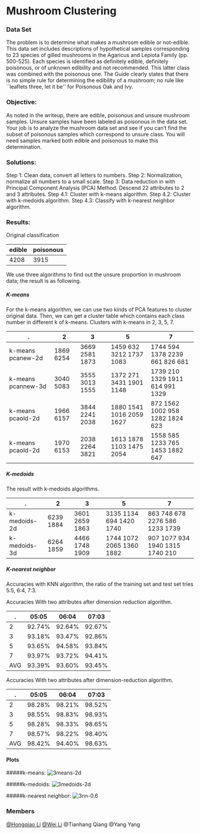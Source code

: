 # Mushroom Clustering

### Data Set
The problem is to determine what makes a mushroom edible or not-edible. This data set includes descriptions of hypothetical samples corresponding to 23 species of gilled mushrooms in the Agaricus and Lepiota Family (pp. 500-525). Each species is identified as definitely edible, definitely poisonous, or of unknown edibility and not recommended. This latter class was combined with the poisonous one. The Guide clearly states that there is no simple rule for determining the edibility of a mushroom; no rule like ``leaflets three, let it be'' for Poisonous Oak and Ivy.### Objective: 
As noted in the writeup, there are edible, poisonous and unsure mushroom samples. Unsure samples have been labeled as poisonous in the data set. Your job is to analyze the mushroom data set and see if you can’t find the subset of poisonous samples which correspond to unsure class. You will need samples marked both edible and poisonous to make this determination.### Solutions:
Step 1: Clean data, convert all letters to numbers.
Step 2: Normalization, normalize all numbers to a small scale.
Step 3: Data reduction in with Principal Component Analysis (PCA) Method. Descend 22 attributes to 2 and 3 attributes.
Step 4.1: Cluster with k-means algorithm.
Step 4.2: Cluster with k-medoids algorithm.
Step 4.3: Classify with k-nearest neighbor algorithm.

### Results:
Original classification
| edible | poisonous |
|--------|-----------|
| 4208   | 3915      |We use three algorithms to find out the unsure proportion in mushroom data; the result is as following.##### K-meansFor the k-means algorithm, we can use two kinds of PCA features to cluster original data. Then, we can get a cluster table which contains each class number in different k of k-means. Clusters with k-means in 2, 3, 5, 7.
|       .            | 2         | 3              | 5                        | 7                                  |
|--------------------|-----------|----------------|--------------------------|------------------------------------|
| k-means pcanew-2d  | 1869 6254 | 3669 2581 1873 | 1459 632 3212 1737 1083  | 1744 594 1378 2239 661 826  681    |
| k-means pcannew-3d | 3040 5083 | 3555 3013 1555 | 1372 271 3431 1901 1148  | 1739 210 1329 1911 614 991 1329    |
| k-means pcaold-2d  | 1966 6157 | 3844 2241 2038 | 1880 1541 1016 2059 1627 | 872 1562 1002  958 1282 1824  623  |
| k-means pcaold-2d  | 1970 6153 | 2038 2264 3821 | 1613 1878 1103 1475 2054 | 1558  585 1233  765 1453 1882  647 |

##### K-medoids
The result with k-medoids algorithms.

| .            | 2         | 3              | 5                        | 7                               |
|--------------|-----------|----------------|--------------------------|---------------------------------|
| k-medoids-2d | 6239 1884 | 3601 2659 1863 | 3135 1134 694 1420 1740  | 863 748 678 2276 586 1233 1739  |
| k-medoids-3d | 6264 1859 | 4466 1748 1909 | 1744 1072 2065 1360 1882 | 907 1077 934 1940 1315 1740 210 |

##### K-nearest neighbor 
Accuracies with KNN algorithm, the ratio of the training set and test set tries 5:5, 6:4, 7:3.

Accuracies With two attributes after dimension reduction algorithm.

| .   | 05:05  | 06:04  | 07:03  |
|-----|--------|--------|--------|
| 2   | 92.74% | 92.64% | 92.67% |
| 3   | 93.18% | 93.47% | 92.86% |
| 5   | 93.65% | 94.58% | 93.84% |
| 7   | 93.97% | 93.72% | 94.41% |
| AVG | 93.39% | 93.60% | 93.45% |
Accuracies With two attributes after dimension-reduction algorithm.

| .   | 05:05  | 06:04  | 07:03  |
|-----|--------|--------|--------|
| 2   | 98.28% | 98.21% | 98.52% |
| 3   | 98.55% | 98.83% | 98.93% |
| 5   | 98.28% | 98.33% | 98.65% |
| 7   | 98.57% | 98.22% | 98.40% |
| AVG | 98.42% | 94.40% | 98.63% |

#### Plots
#####k-means:
![3means-2d][3means-2d]

#####k-medoids:
![3medoids-2d][3medoids-2d]

#####k-nearest neighbor:
![3nn-0.6][3nn-0.6]
### Members
[@Hongqiao Li](https://github.com/Hongqiao-Li)
[@Wei Li](https://github.com/wliday)
@Tianhang Qiang
@Yang Yang

[3means-2d]: https://github.com/wliday/mushroom-clustering/blob/master/screenshot/kmeans/2d/3means-2d.png
[3medoids-2d]: https://github.com/wliday/mushroom-clustering/blob/master/screenshot/kmedoids/2d/k_med_3.png
[3nn-0.6]: https://github.com/wliday/mushroom-clustering/blob/master/screenshot/knn/2d-0.6/3nn-0.6.png

